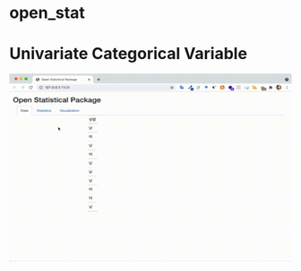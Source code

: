 
# open_stat

<!-- badges: start -->
<!-- badges: end -->

# Univariate Categorical Variable

![](www/univariate-categorical.gif)